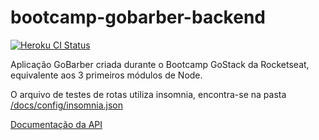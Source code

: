 # bootcamp-gobarber-backend
[![Heroku CI Status](https://gobarber-ci-badge.herokuapp.com/last.svg)](https://dashboard.heroku.com/pipelines/8c9c1852-05aa-40ad-bed9-232b7739aa2d/tests)

Aplicação GoBarber criada durante o Bootcamp GoStack da Rocketseat, equivalente aos 3 primeiros módulos de Node.

O arquivo de testes de rotas utiliza insomnia, encontra-se na pasta [/docs/config/insomnia.json](https://raw.githubusercontent.com/thejoaov/bootcamp-gobarber-backend/master/docs/config/insomnia.json)

[Documentação da API](https://thejoaov.github.io/bootcamp-gobarber-backend)
